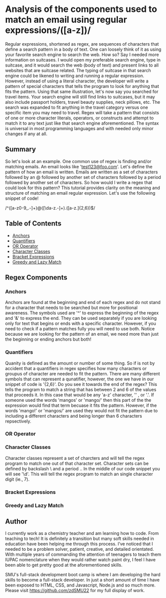 # Analysis of the components used to match an email using regular expressions/([a-z])/

Regular expressions, shortened as regex, are sequences of characters that define a search pattern in a body of text. One can loosely think of it as using your favorite search engine to search the web. How so? Say I needed more information on suitcases. I would open my preferable search engine, type in suitcase, and it would search the web (body of text) and present links to all websites that are suitcase related. The typing of suitcase in that search engine could be likened to writing and running a regular expression. However, instead of using a literal character, the developer will write a pattern of special characters that tells the program to look for anything that fits the pattern. Using that same illustration, let's now say you searched for travel items. Your search engine will still find links to suitcases, but it may also include passport holders, travel beauty supplies, neck pillows, etc. The search was expanded to fit anything in the travel category versus one specific item you may need to travel. Regex will take a pattern that consists of one or more character literals, operators, or constructs and attempt to match it to any text just like that search engine aforementioned. The syntax is universal in most programming languages and with needed only minor changes if any at all. 


## Summary
So let's look at an example. One common use of regex is finding and/or matching emails. An email looks like 'test123@foo.com'. Let's define the pattern of how an email is written. Emails are written as a set of characters followed by an @ followed by another set of characters followed by a period followed by another set of characters.  So how would I write a regex that could look for this pattern? This tutorial provides clarity on the meaning and structure of matching an email regular expression. Let's use the following snippet of code!

 /^([a-z0-9_\.-]+)@([\da-z\.-]+)\.([a-z\.]{2,6})$/

## Table of Contents

- [Anchors](#anchors)
- [Quantifiers](#quantifiers)
- [OR Operator](#or-operator)
- [Character Classes](#character-classes)
- [Bracket Expressions](#bracket-expressions)
- [Greedy and Lazy Match](#greedy-and-lazy-match)

## Regex Components

### Anchors
Anchors are found at the beginning and end of each regex and do not stand for a character that needs to be searched but more for positional awareness. The symbols used are '^' to express the beginning of the regex and '&' to express the end. They can be used separately if you are looking only for text that begins or ends with a specific character. However, if you need to check if a pattern matches fully you will need to use both. Notice because we are looking for the pattern of an email, we need more than just the beginning or ending anchors but both! 

### Quantifiers
Quanity is defined as the amount or number of some thing. So if is not by accident that a quantifiers in regex specifies how many characters or groupus of character are needed to fit the pattern. There are many different symbols that can represent a qunatifier, however, the one we have in our snippet of code is '{2,6}'. Do you see it towards the end of the regex? This tells the program to match a string that has between 2 and 6 of the values that proceeds it. In this case that would be any 'a-z' character, '\' , or '.'. If someone used the words 'mangos' or 'mango/' then this part of the the expression would find that term becuase it fits the pattern. However, if the words 'mango!' or 'mangos/' are used they would not fit the pattern due to including a different characters and being longer than 6 characters repsectively.

### OR Operator

### Character Classes
Character classes represent a set of charcters and will tell the regex program to match one out of that character set. Character sets can be defined by backslash \ and a period .. In the middle of our code snippet you will see '\d'. This will tell the regex program to match an single character digit (ie., 7).

### Bracket Expressions

### Greedy and Lazy Match

## Author

I currently work as a chemistry teacher and am learning how to code. From teaching to tech! It is definitely a transition but many soft skills needed in education have been helping me through this process. I’ve noticed that I needed to be a problem solver, patient, creative, and detailed orientated. With multiple years of commanding the attention of teenagers to teach them IUPAC nomenclature when they would rather watch paint dry, I feel I have been able to get pretty good at the aforementioned skills.

SMU's full-stack development boot camp is where I am developing the hard skills to become a full-stack developer. In just a short amount of time I have been exposed to HTML, CSS, and Javascript, Node.js and so much more. Please visit https://github.com/zdSMU22 for my full display of work.